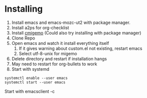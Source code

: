 # Installing

1. Install emacs and emacs-mozc-ut2 with package manager.
2. Install a2ps for org-checklist
3. Install [cmigemo](https://github.com/koron/cmigemo/) (Could also try installing with package manager)
2. Clone Repo
3. Open emacs and watch it install everything itself
   1. If it gives warning about custom.el not existing, restart emacs
   2. Select utf-8-unix for migemo
4. Delete directory and restart if installation hangs
5. May need to restart for org-bullets to work
6. Start with systemd

``` shell
systemctl enable --user emacs
systemctl start --user emacs

```

Start with emacsclient -c

